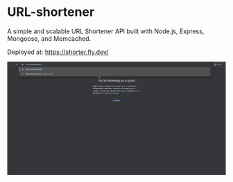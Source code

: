 # URL-shortener
A simple and scalable URL Shortener API built with Node.js, Express, Mongoose, and Memcached.

Deployed at: https://shorter.fly.dev/


![Demo GIF](media/Url-short-dem0.gif)
